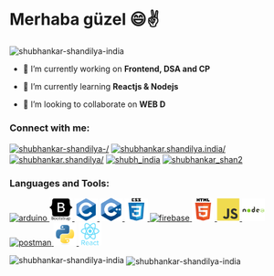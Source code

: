 # Merhaba güzel 😄✌️
<p align="left"> <img src="https://komarev.com/ghpvc/?username=shubhankar-shandilya-india&label=Profile%20views&color=0e75b6&style=flat" alt="shubhankar-shandilya-india" /> </p>

- 🔭 I’m currently working on **Frontend, DSA and CP**

- 🌱 I’m currently learning **Reactjs & Nodejs**

- 👯 I’m looking to collaborate on **WEB D**

<h3 align="left">Connect with me:</h3>
<p align="left">
<a href="https://linkedin.com/in/shubhankar-shandilya-/" target="blank"><img align="center" src="https://raw.githubusercontent.com/rahuldkjain/github-profile-readme-generator/master/src/images/icons/Social/linked-in-alt.svg" alt="shubhankar-shandilya-/" height="30" width="40" /></a>
<a href="https://fb.com/shubhankar.shandilya.india/" target="blank"><img align="center" src="https://raw.githubusercontent.com/rahuldkjain/github-profile-readme-generator/master/src/images/icons/Social/facebook.svg" alt="shubhankar.shandilya.india/" height="30" width="40" /></a>
<a href="https://instagram.com/shubhankar.shandilya/" target="blank"><img align="center" src="https://raw.githubusercontent.com/rahuldkjain/github-profile-readme-generator/master/src/images/icons/Social/instagram.svg" alt="shubhankar.shandilya/" height="30" width="40" /></a>
<a href="https://www.codechef.com/users/shubh_india" target="blank"><img align="center" src="https://cdn.jsdelivr.net/npm/simple-icons@3.1.0/icons/codechef.svg" alt="shubh_india" height="30" width="40" /></a>
<a href="https://www.hackerrank.com/shubhankar_shan2" target="blank"><img align="center" src="https://raw.githubusercontent.com/rahuldkjain/github-profile-readme-generator/master/src/images/icons/Social/hackerrank.svg" alt="shubhankar_shan2" height="30" width="40" /></a>
</p>

<h3 align="left">Languages and Tools:</h3>
<p align="left"> <a href="https://www.arduino.cc/" target="_blank" rel="noreferrer"> <img src="https://cdn.worldvectorlogo.com/logos/arduino-1.svg" alt="arduino" width="40" height="40"/> </a> <a href="https://getbootstrap.com" target="_blank" rel="noreferrer"> <img src="https://raw.githubusercontent.com/devicons/devicon/master/icons/bootstrap/bootstrap-plain-wordmark.svg" alt="bootstrap" width="40" height="40"/> </a> <a href="https://www.cprogramming.com/" target="_blank" rel="noreferrer"> <img src="https://raw.githubusercontent.com/devicons/devicon/master/icons/c/c-original.svg" alt="c" width="40" height="40"/> </a> <a href="https://www.w3schools.com/cpp/" target="_blank" rel="noreferrer"> <img src="https://raw.githubusercontent.com/devicons/devicon/master/icons/cplusplus/cplusplus-original.svg" alt="cplusplus" width="40" height="40"/> </a> <a href="https://www.w3schools.com/css/" target="_blank" rel="noreferrer"> <img src="https://raw.githubusercontent.com/devicons/devicon/master/icons/css3/css3-original-wordmark.svg" alt="css3" width="40" height="40"/> </a> <a href="https://firebase.google.com/" target="_blank" rel="noreferrer"> <img src="https://www.vectorlogo.zone/logos/firebase/firebase-icon.svg" alt="firebase" width="40" height="40"/> </a> <a href="https://www.w3.org/html/" target="_blank" rel="noreferrer"> <img src="https://raw.githubusercontent.com/devicons/devicon/master/icons/html5/html5-original-wordmark.svg" alt="html5" width="40" height="40"/> </a> <a href="https://developer.mozilla.org/en-US/docs/Web/JavaScript" target="_blank" rel="noreferrer"> <img src="https://raw.githubusercontent.com/devicons/devicon/master/icons/javascript/javascript-original.svg" alt="javascript" width="40" height="40"/> </a> <a href="https://nodejs.org" target="_blank" rel="noreferrer"> <img src="https://raw.githubusercontent.com/devicons/devicon/master/icons/nodejs/nodejs-original-wordmark.svg" alt="nodejs" width="40" height="40"/> </a> <a href="https://postman.com" target="_blank" rel="noreferrer"> <img src="https://www.vectorlogo.zone/logos/getpostman/getpostman-icon.svg" alt="postman" width="40" height="40"/> </a> <a href="https://www.python.org" target="_blank" rel="noreferrer"> <img src="https://raw.githubusercontent.com/devicons/devicon/master/icons/python/python-original.svg" alt="python" width="40" height="40"/> </a> <a href="https://reactjs.org/" target="_blank" rel="noreferrer"> <img src="https://raw.githubusercontent.com/devicons/devicon/master/icons/react/react-original-wordmark.svg" alt="react" width="40" height="40"/> </a> </p>

<p><img align="left" src="https://github-readme-stats.vercel.app/api/top-langs?username=shubhankar-shandilya-india&show_icons=true&locale=en&layout=compact" alt="shubhankar-shandilya-india" /></p>

<p>&nbsp;<img align="center" src="https://github-readme-stats.vercel.app/api?username=shubhankar-shandilya-india&show_icons=true&locale=en" alt="shubhankar-shandilya-india" /></p>
